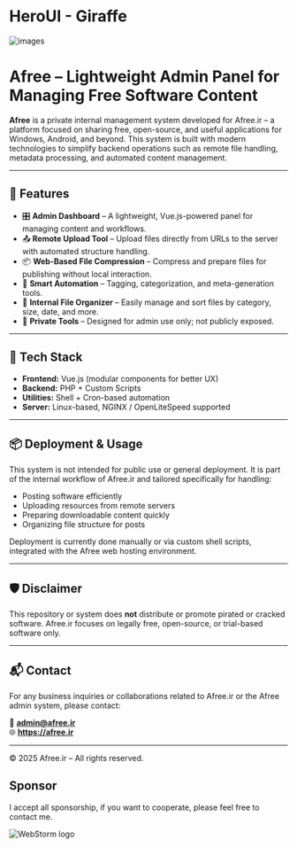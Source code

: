 # HeroUI - Giraffe

![images](images/preview.png)
# Afree – Lightweight Admin Panel for Managing Free Software Content

**Afree** is a private internal management system developed for Afree.ir – a platform focused on sharing free, open-source, and useful applications for Windows, Android, and beyond. This system is built with modern technologies to simplify backend operations such as remote file handling, metadata processing, and automated content management.

---

## 🚀 Features

- 🎛️ **Admin Dashboard** – A lightweight, Vue.js-powered panel for managing content and workflows.
- 📤 **Remote Upload Tool** – Upload files directly from URLs to the server with automated structure handling.
- 📦 **Web-Based File Compression** – Compress and prepare files for publishing without local interaction.
- 🧠 **Smart Automation** – Tagging, categorization, and meta-generation tools.
- 📁 **Internal File Organizer** – Easily manage and sort files by category, size, date, and more.
- 🔐 **Private Tools** – Designed for admin use only; not publicly exposed.

---

## 🔧 Tech Stack

- **Frontend:** Vue.js (modular components for better UX)
- **Backend:** PHP + Custom Scripts
- **Utilities:** Shell + Cron-based automation
- **Server:** Linux-based, NGINX / OpenLiteSpeed supported

---

## 📦 Deployment & Usage

This system is not intended for public use or general deployment. It is part of the internal workflow of Afree.ir and tailored specifically for handling:

- Posting software efficiently
- Uploading resources from remote servers
- Preparing downloadable content quickly
- Organizing file structure for posts

Deployment is currently done manually or via custom shell scripts, integrated with the Afree web hosting environment.

---

## 🛡️ Disclaimer

This repository or system does **not** distribute or promote pirated or cracked software. Afree.ir focuses on legally free, open-source, or trial-based software only.

---

## 📬 Contact

For any business inquiries or collaborations related to Afree.ir or the Afree admin system, please contact:

📧 **admin@afree.ir**  
🌐 **https://afree.ir**

---

© 2025 Afree.ir – All rights reserved.

## Sponsor

I accept all sponsorship, if you want to cooperate, please feel free to contact me.

![WebStorm logo](https://resources.jetbrains.com/storage/products/company/brand/logos/WebStorm.png)


